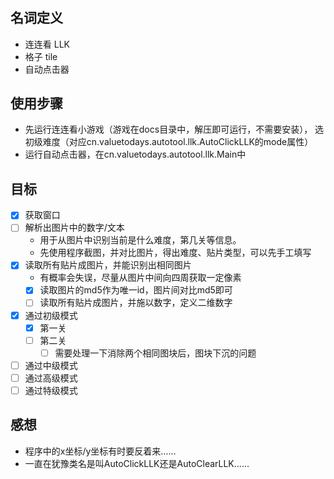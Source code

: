 #

## 名词定义

- 连连看 LLK
- 格子 tile
- 自动点击器

## 使用步骤

- 先运行连连看小游戏（游戏在docs目录中，解压即可运行，不需要安装）， 选初级难度（对应cn.valuetodays.autotool.llk.AutoClickLLK的mode属性）
- 运行自动点击器，在cn.valuetodays.autotool.llk.Main中

## 目标

- [x] 获取窗口
- [ ] 解析出图片中的数字/文本
  + 用于从图片中识别当前是什么难度，第几关等信息。
  + 先使用程序截图，并对比图片，得出难度、贴片类型，可以先手工填写
- [x] 读取所有贴片成图片，并能识别出相同图片
  + 有概率会失误，尽量从图片中间向四周获取一定像素
  + [x] 读取图片的md5作为唯一id，图片间对比md5即可
  + [ ] 读取所有贴片成图片，并施以数字，定义二维数字
- [x] 通过初级模式
  + [x] 第一关
  + [ ] 第二关
    - [ ] 需要处理一下消除两个相同图块后，图块下沉的问题
- [ ] 通过中级模式
- [ ] 通过高级模式
- [ ] 通过特级模式

## 感想

- 程序中的x坐标/y坐标有时要反着来……
- 一直在犹豫类名是叫AutoClickLLK还是AutoClearLLK……
